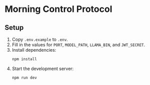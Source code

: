 # Morning Control Protocol

## Setup

1. Copy `.env.example` to `.env`.
2. Fill in the values for `PORT`, `MODEL_PATH`, `LLAMA_BIN`, and `JWT_SECRET`.
3. Install dependencies:
   ```bash
   npm install
   ```
4. Start the development server:
   ```bash
   npm run dev
   ```
